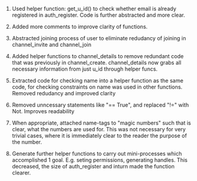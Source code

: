 1. Used helper function: get_u_id() to check whether email is already registered in auth_register. Code is further abstracted and more clear.

2. Added more comments to improve clarity of functions.

3. Abstracted joining process of user to eliminate redudancy of joining in
channel_invite and channel_join

4. Added helper functions to channel_details to remove redundant code that 
was previously in channel_create. channel_details now grabs all necessary 
information from just u_id through helper funcs.

5. Extracted code for checking name into a helper function as the same code,
for checking constraints on name was used in other functions. Removed redudancy 
and improved clarity

6. Removed unncessary statements like "== True", and replaced "!=" with Not. 
Improves readability

7. When appropriate, attached name-tags to "magic numbers" such that is clear,
what the numbers are used for. This was not necessary for very trivial cases, 
where it is immediately clear to the reader the purpose of the number.

8. Generate further helper functions to carry out mini-processes which 
accomplished 1 goal. E.g. seting permissions, generating handles. This decreased,
the size of auth_register and inturn made the function clearer.
